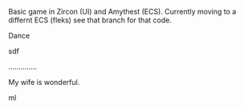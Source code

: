 Basic game in Zircon (UI) and Amythest (ECS). Currently moving to a differnt ECS (fleks) see that branch for that code.



Dance



sdf

..............

My wife is wonderful.



ml
